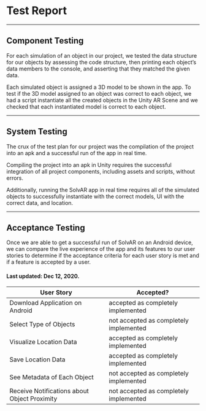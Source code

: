 # Test Report

---
## Component Testing


For each simulation of an object in our project, we tested the data structure for our objects by assessing the code structure, then printing each object’s data members to the console, and asserting that they matched the given data.

Each simulated object is assigned a 3D model to be shown in the app.
To test if the 3D model assigned to an object was correct to each object, we had a script instantiate all the created objects in the Unity AR Scene and we checked that each instantiated model is correct to each object.

---
## System Testing


The crux of the test plan for our project was the compilation of the project into an apk and a successful run of the app in real time.

Compiling the project into an apk in Unity requires the successful integration of all project components, including assets and scripts, without errors. 

Additionally, running the SolvAR app in real time requires all of the simulated objects to successfully instantiate with the correct models, UI with the correct data, and location.

---
## Acceptance Testing


Once we are able to get a successful run of SolvAR on an Android device, we can compare the live experience of the app and its features to our user stories to determine if the acceptance criteria for each user story is met and if a feature is accepted by a user. 
 
#### Last updated: Dec 12, 2020.

User Story | Accepted?
---------- | ---------
Download Application on Android | accepted as completely implemented
Select Type of Objects | not accepted as completely implemented
Visualize Location Data | accepted as completely implemented
Save Location Data | accepted as completely implemented
See Metadata of Each Object | not accepted as completely implemented
Receive Notifications about Object Proximity | not accepted as completely implemented
